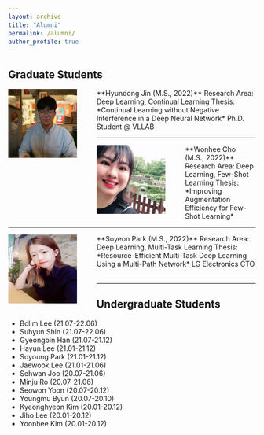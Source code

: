 ```yaml
---
layout: archive
title: "Alumni"
permalink: /alumni/
author_profile: true
---
```


## Graduate Students

<img src='/images/Hyundong Jin.jpg' width="140" align="left" style="margin-right:40px">        
**Hyundong Jin (M.S., 2022)**     
Research Area: Deep Learning, Continual Learning             
Thesis: *Continual Learning without Negative Interference in a Deep Neural Network*       
Ph.D. Student @ VLLAB

-----
<img src='/images/wonhee300.jpg' width="140" align="left" style="margin-right:40px">        
**Wonhee Cho (M.S., 2022)**      
Research Area: Deep Learning, Few-Shot Learning       
Thesis: *Improving Augmentation Efficiency for Few-Shot Learning*       

----
<img src='/images/Soyeon Park.jpg' width="140" align="left" style="margin-right:40px">          
**Soyeon Park (M.S., 2022)**      
Research Area: Deep Learning, Multi-Task Learning       
Thesis: *Resource-Efficient Multi-Task Deep Learning Using a Multi-Path Network*       
LG Electronics CTO       <br><br>


-----
## Undergraduate Students

* Bolim Lee (21.07-22.06)
* Suhyun Shin (21.07-22.06)
* Gyeongbin Han (21.07-21.12)
* Hayun Lee (21.01-21.12)
* Soyoung Park (21.01-21.12)
* Jaewook Lee (21.01-21.06)
* Sehwan Joo (20.07-21.06)
* Minju Ro (20.07-21.06)
* Seowon Yoon (20.07-20.12)
* Youngmu Byun (20.07-20.10)
* Kyeonghyeon Kim (20.01-20.12)
* Jiho Lee (20.01-20.12)
* Yoonhee Kim (20.01-20.12)

